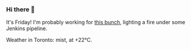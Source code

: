 ### Hi there :wave:

It's Friday! I'm probably working for [this bunch](https://github.com/kohofinancial), lighting a fire under some Jenkins pipeline.

Weather in Toronto: mist, at +22°C.
